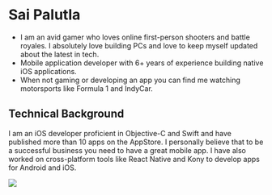 # Sai Palutla

- I am an avid gamer who loves online first-person shooters and battle royales. I absolutely love building PCs and love to keep myself updated about the latest in tech.
- Mobile application developer with 6+ years of experience building native iOS applications.
- When not gaming or developing an app you can find me watching motorsports like Formula 1 and IndyCar.

## Technical Background

I am an iOS developer proficient in Objective-C and Swift and have published more than 10 apps on the AppStore. I personally believe that to be a successful business you need to have a great mobile app. I have also worked on cross-platform tools like React Native and Kony to develop apps for Android and iOS.

![](https://i.chzbgr.com/full/9567576576/h2FCEC4BC/wakes-up-middle-night-wakes-up-middle-night-pls-dont-be-6am-pls-dont-be-6am-clock-230am-clock-555am.png)